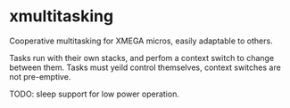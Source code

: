 # xmultitasking
Cooperative multitasking for XMEGA micros, easily adaptable to others.

Tasks run with their own stacks, and perfom a context switch to change between them. Tasks must yeild control themselves, context switches are not pre-emptive.

TODO: sleep support for low power operation.
